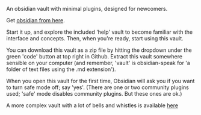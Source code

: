 An obsidian vault with minimal plugins, designed for newcomers. 

Get [obsidian from here](https://obsidian.md/).

Start it up, and explore the included 'help' vault to become familiar with the interface and concepts. Then, when you're ready, start using this vault.

You can download this vault as a zip file by hitting the dropdown under the green 'code' button at top right in Github. Extract this vault somewhere sensible on your computer (and remember, 'vault' is obsidian-speak for 'a folder of text files using the .md extension').

When you open this vault for the first time, Obsidian will ask you if you want to turn safe mode off; say 'yes'. (There are one or two community plugins used; 'safe' mode disables community plugins. But these ones are ok.)

A more complex vault with a lot of bells and whistles is available [here](https://github.com/shawngraham/obsidian-student-starter-vault)
